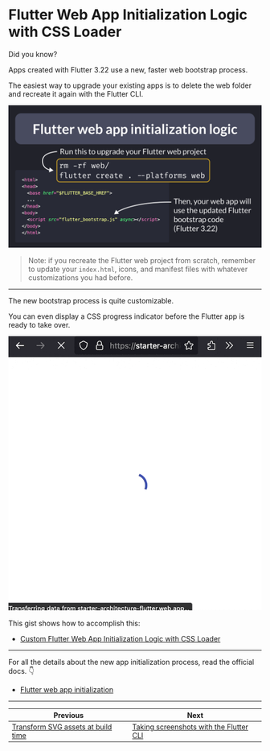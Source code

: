 # Flutter Web App Initialization Logic with CSS Loader

Did you know?

Apps created with Flutter 3.22 use a new, faster web bootstrap process.

The easiest way to upgrade your existing apps is to delete the web folder and recreate it again with the Flutter CLI.

![](162.1.png)

> Note: if you recreate the Flutter web project from scratch, remember to update your `index.html`, icons, and manifest files with whatever customizations you had before.

<!--

Run this to upgrade your Flutter web project:

rm -rf web/
flutter create . --platforms web

Then, your web app will use the updated Flutter bootstrap code
(Flutter 3.22):

<!DOCTYPE html>
<html>
<head>
  <base href="$FLUTTER_BASE_HREF">
  ...
</head>
<body>
  <script src="flutter_bootstrap.js" async></script>
</body>
</html>

-->

---

The new bootstrap process is quite customizable.

You can even display a CSS progress indicator before the Flutter app is ready to take over.

![](162.2.gif)

This gist shows how to accomplish this:

- [Custom Flutter Web App Initialization Logic with CSS Loader](https://gist.github.com/bizz84/08e6608cf7289a77c335e70122308857)

---

For all the details about the new app initialization process, read the official docs. 👇

- [Flutter web app initialization](https://docs.flutter.dev/platform-integration/web/bootstrapping)

---

| Previous | Next |
| -------- | ---- |
| [Transform SVG assets at build time](../0161-vector-graphics-compiler/index.md) | [Taking screenshots with the Flutter CLI](../0163-flutter-screenshot/index.md) |

<!-- TWITTER|https://x.com/biz84/status/1792839682688184433 -->
<!-- LINKEDIN|https://www.linkedin.com/posts/andreabizzotto_did-you-know-apps-created-with-flutter-activity-7198606765519687681-V9Se -->
